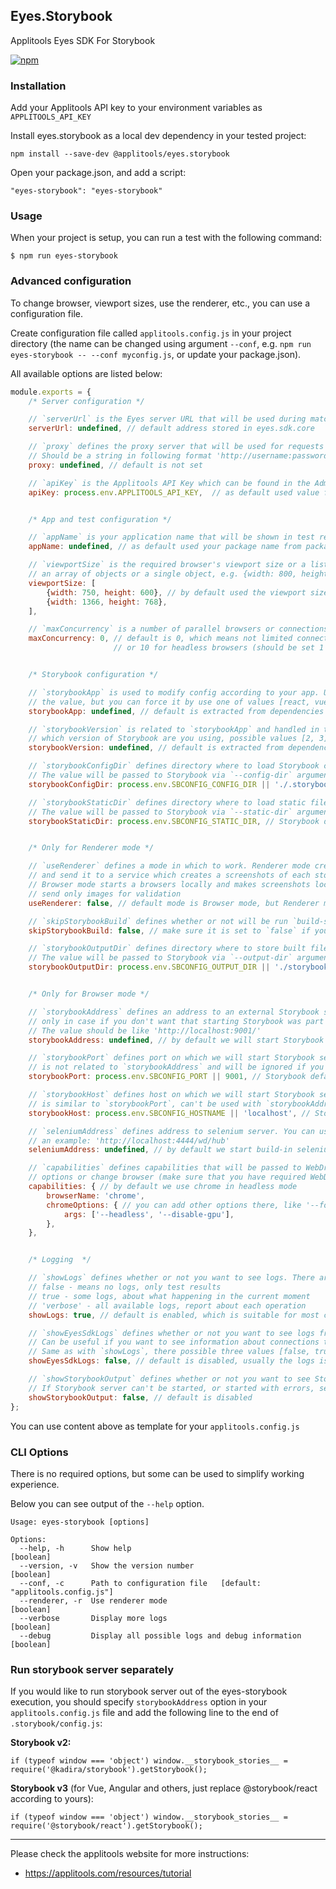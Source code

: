 ## Eyes.Storybook

Applitools Eyes SDK For Storybook

[![npm](https://img.shields.io/npm/v/@applitools/eyes.storybook.svg?style=for-the-badge)](https://www.npmjs.com/package/@applitools/eyes.storybook)

### Installation

Add your Applitools API key to your environment variables as `APPLITOOLS_API_KEY`

Install eyes.storybook as a local dev dependency in your tested project:

    npm install --save-dev @applitools/eyes.storybook

Open your package.json, and add a script:

    "eyes-storybook": "eyes-storybook"

### Usage

When your project is setup, you can run a test with the following command:

```
$ npm run eyes-storybook
```

### Advanced configuration

To change browser, viewport sizes, use the renderer, etc., you can use a configuration file. 

Create configuration file called `applitools.config.js` in your project directory (the name can be changed using argument `--conf`, e.g. `npm run eyes-storybook -- --conf myconfig.js`, or update your package.json).

All available options are listed below:

```js
module.exports = {
    /* Server configuration */

    // `serverUrl` is the Eyes server URL that will be used during matching screenshots
    serverUrl: undefined, // default address stored in eyes.sdk.core

    // `proxy` defines the proxy server that will be used for requests to Applitools services
    // Should be a string in following format 'http://username:password@hostname:port/'
    proxy: undefined, // default is not set

    // `apiKey` is the Applitools API Key which can be found in the Admin Panel on website
    apiKey: process.env.APPLITOOLS_API_KEY,  // as default used value from environment variable


    /* App and test configuration */

    // `appName` is your application name that will be shown in test results
    appName: undefined, // as default used your package name from package.json

    // `viewportSize` is the required browser's viewport size or a list of sizes. It can be
    // an array of objects or a single object, e.g. {width: 800, height: 600}
    viewportSize: [
        {width: 750, height: 600}, // by default used the viewport sizes
        {width: 1366, height: 768},
    ],

    // `maxConcurrency` is a number of parallel browsers or connections to renderer server
    maxConcurrency: 0, // default is 0, which means not limited connections to renderer server
                       // or 10 for headless browsers (should be set 1 for non-headless browser)


    /* Storybook configuration */

    // `storybookApp` is used to modify config according to your app. Usually, we don't need
    // the value, but you can force it by use one of values [react, vue, react-native, angular, polymer]
    storybookApp: undefined, // default is extracted from dependencies of your package.json 

    // `storybookVersion` is related to `storybookApp` and handled in the similar way, defines
    // which version of Storybook are you using, possible values [2, 3]
    storybookVersion: undefined, // default is extracted from dependencies of your package.json

    // `storybookConfigDir` defines directory where to load Storybook configurations from.
    // The value will be passed to Storybook via `--config-dir` argument
    storybookConfigDir: process.env.SBCONFIG_CONFIG_DIR || './.storybook', // Storybook default

    // `storybookStaticDir` defines directory where to load static files from, comma-separated list.
    // The value will be passed to Storybook via `--static-dir` argument
    storybookStaticDir: process.env.SBCONFIG_STATIC_DIR, // Storybook default


    /* Only for Renderer mode */

    // `useRenderer` defines a mode in which to work. Renderer mode creates a Storybook build
    // and send it to a service which creates a screenshots of each story (in a cloud).
    // Browser mode starts a browsers locally and makes screenshots locally, after that
    // send only images for validation
    useRenderer: false, // default mode is Browser mode, but Renderer mode is faster

    // `skipStorybookBuild` defines whether or not will be run `build-storybook` command.
    skipStorybookBuild: false, // make sure it is set to `false` if you made changes in your app

    // `storybookOutputDir` defines directory where to store built files.
    // The value will be passed to Storybook via `--output-dir` argument
    storybookOutputDir: process.env.SBCONFIG_OUTPUT_DIR || './storybook-static', // Storybook default


    /* Only for Browser mode */

    // `storybookAddress` defines an address to an external Storybook server. Define this value
    // only in case if you don't want that starting Storybook was part of our process.
    // The value should be like 'http://localhost:9001/'
    storybookAddress: undefined, // by default we will start Storybook server in the process

    // `storybookPort` defines port on which we will start Storybook server. The value
    // is not related to `storybookAddress` and will be ignored if you specify both values
    storybookPort: process.env.SBCONFIG_PORT || 9001, // Storybook default

    // `storybookHost` defines host on which we will start Storybook server. The value
    // is similar to `storybookPort`, can't be used with `storybookAddress`
    storybookHost: process.env.SBCONFIG_HOSTNAME || 'localhost', // Storybook default

    // `seleniumAddress` defines address to selenium server. You can use the next url as 
    // an example: 'http://localhost:4444/wd/hub'
    seleniumAddress: undefined, // by default we start build-in selenium server

    // `capabilities` defines capabilities that will be passed to WebDriver. You can add
    // options or change browser (make sure that you have required WebDriver in your PATH)
    capabilities: { // by default we use chrome in headless mode
        browserName: 'chrome',
        chromeOptions: { // you can add other options there, like '--force-device-scale-factor=2'
            args: ['--headless', '--disable-gpu'],
        },
    },


    /* Logging  */

    // `showLogs` defines whether or not you want to see logs. There are three possible values:
    // false - means no logs, only test results
    // true - some logs, about what happening in the current moment
    // 'verbose' - all available logs, report about each operation
    showLogs: true, // default is enabled, which is suitable for most cases

    // `showEyesSdkLogs` defines whether or not you want to see logs from eyes.sdk.core.
    // Can be useful if you want to see information about connections to the services.
    // Same as with `showLogs`, there possible three values [false, true, 'verbose']
    showEyesSdkLogs: false, // default is disabled, usually the logs is not interesting

    // `showStorybookOutput` defines whether or not you want to see Storybook output.
    // If Storybook server can't be started, or started with errors, set this option to true
    showStorybookOutput: false, // default is disabled
};
```

You can use content above as template for your `applitools.config.js`

### CLI Options

There is no required options, but some can be used to simplify working experience.

Below you can see output of the `--help` option.

```
Usage: eyes-storybook [options]

Options:
  --help, -h      Show help                                            [boolean]
  --version, -v   Show the version number                              [boolean]
  --conf, -c      Path to configuration file   [default: "applitools.config.js"]
  --renderer, -r  Use renderer mode                                    [boolean]
  --verbose       Display more logs                                    [boolean]
  --debug         Display all possible logs and debug information      [boolean]
```

### Run storybook server separately

If you would like to run storybook server out of the eyes-storybook execution, you should specify `storybookAddress` option in your `applitools.config.js` file and add the following line to the end of `.storybook/config.js`:

**Storybook v2:**

    if (typeof window === 'object') window.__storybook_stories__ = require('@kadira/storybook').getStorybook();

**Storybook v3** (for Vue, Angular and others, just replace @storybook/react according to yours):

    if (typeof window === 'object') window.__storybook_stories__ = require('@storybook/react').getStorybook();

---


Please check the applitools website for more instructions:

- https://applitools.com/resources/tutorial


